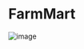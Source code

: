 # FarmMart 

![image](https://user-images.githubusercontent.com/15072510/122614000-cd4a6580-d053-11eb-8ba4-fad6325cb0d6.png)

